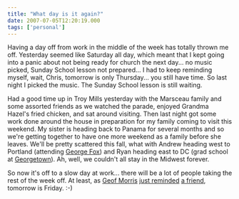 ```yaml
---
title: "What day is it again?"
date: 2007-07-05T12:20:19.000
tags: ['personal']
---
```


Having a day off from work in the middle of the week has totally thrown me off. Yesterday seemed like Saturday all day, which meant that I kept going into a panic about not being ready for church the next day... no music picked, Sunday School lesson not prepared... I had to keep reminding myself, wait, Chris, tomorrow is only Thursday... you still have time. So last night I picked the music. The Sunday School lesson is still waiting.

Had a good time up in Troy Mills yesterday with the Marsceau family and some assorted friends as we watched the parade, enjoyed Grandma Hazel's fried chicken, and sat around visiting. Then last night got some work done around the house in preparation for my family coming to visit this weekend. My sister is heading back to Panama for several months and so we're getting together to have one more weekend as a family before she leaves. We'll be pretty scattered this fall, what with Andrew heading west to Portland (attending [George Fox](http://www.georgefox.edu)) and Ryan heading east to DC (grad school at [Georgetown](http://www.georgetown.edu)). Ah, well, we couldn't all stay in the Midwest forever.

So now it's off to a slow day at work... there will be a lot of people taking the rest of the week off. At least, as [Geof Morris](http://gfmorris.net) [just reminded](http://twitter.com/gfmorris/statuses/135497842) [a friend](http://raewhitlock.com), tomorrow is Friday. :-)
